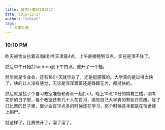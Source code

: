```yaml
---
title: 日常吐槽20191227
date: 1019-12-27
author: "zuhiul"
tags:
  - 日常吐槽
---
```


### 10:10 PM

昨天被舍友拉着去唱k到今天凌晨4点，上午直接睡到12点。实在是顶不住了。

然后中午开始打factorio到下午四点。重开了一个档。

然后就是专业会，还有180+天就毕业了，还是挺感慨的。大学真的是过得太快了，快的让人没有感觉，无论是浑浑噩噩还是碌碌无为，都挺快的。

然后就是找了个自习教室准备和奇哥一起打cf。晚上10点10分的南教三楼，刚考完研的日子里，每个教室还有几十人在自习，感觉自己大学真的有些许荒废。除了打比赛的日子里，很少会在10点多的时候还在学习，那个时候基本都是在宿舍床上躺尸。

就这样了，比赛快开了，溜了溜了。
